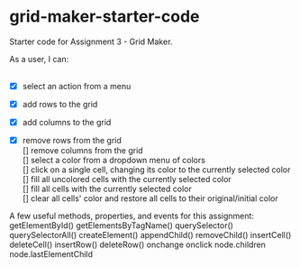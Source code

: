 # grid-maker-starter-code
Starter code for Assignment 3 - Grid Maker.

As a user, I can: <br><br>
- [x] select an action from a menu <br>
- [x] add rows to the grid <br>
- [x] add columns to the grid <br>
- [x] remove rows from the grid <br>
[] remove columns from the grid <br>
[] select a color from a dropdown menu of colors <br>
[] click on a single cell, changing its color to the currently selected color <br>
[] fill all uncolored cells with the currently selected color <br>
[] fill all cells with the currently selected color <br>
[] clear all cells' color and restore all cells to their original/initial color <br>


A few useful methods, properties, and events for this assignment:
getElementById()
getElementsByTagName()
querySelector()
querySelectorAll()
createElement()
appendChild()
removeChild()
insertCell()
deleteCell()
insertRow()
deleteRow()
onchange
onclick
node.children
node.lastElementChild
